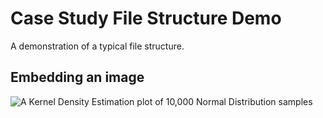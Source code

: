 # Case Study File Structure Demo

A demonstration of a typical file structure.

## Embedding an image

![A Kernel Density Estimation plot of 10,000 Normal Distribution
samples](img/norm_demo.png)
